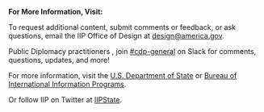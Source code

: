 **For More Information, Visit:**

To request additional content, submit comments or feedback, or ask questions, email the IIP Office of Design at [design@america.gov](mailto:design@america.gov).

Public Diplomacy practitioners , join [#cdp-general](https://pdchat.slack.com/messages/C9C1GH8F6/#) on Slack for comments, questions, updates, and more!

For more information, visit the [U.S. Department of State](http://www.state.gov/index.htm) or [Bureau of International Information Programs](https://www.state.gov/r/iip/).

Or follow IIP on Twitter at [IIPState](http://twitter.com/IIPState).
